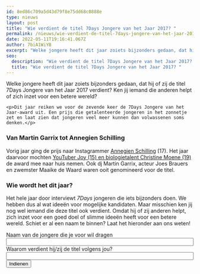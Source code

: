 ```yaml
---
id: 8ed86c709a5d43d79f8e75dd68c0888e
type: nieuws
layout: post
title: "Wie verdient de titel 7Days Jongere van het Jaar 2017? "
permalink: /nieuws/wie-verdient-de-titel-7days-jongere-van-het-jaar-2017-/
date: 2022-05-11T19:16:41.067Z
author: 7biA1WiYB
excerpt: "Welke jongere heeft dit jaar zoiets bijzonders gedaan, dat hij of zij de titel 7Days Jongere van het Jaar 2017 verdient? Ken jij iemand die anderen helpt of zich inzet voor een betere wereld?  "
seo:
  description: "Wie verdient de titel 7Days Jongere van het Jaar 2017? "
  title: "Wie verdient de titel 7Days Jongere van het Jaar 2017? "
---
```

Welke jongere heeft dit jaar zoiets bijzonders gedaan, dat hij of zij de titel 7Days Jongere van het Jaar 2017 verdient? Ken jij iemand die anderen helpt of zich inzet voor een betere wereld?  

    <p>Dit jaar reiken we voor de zevende keer de 7Days Jongere van het Jaar-award uit. Een prijs die getalenteerde jongeren in het zonnetje zet en laat zien dat jongeren veel meer kunnen dan volwassenen soms denken.</p>
<h3>Van Martin Garrix tot Annegien Schilling</h3>
<p>Vorig jaar ging de prijs naar Instagrammer <a href="https://7dagen.netlify.app/lifestyle-nieuws/annegien-17-7days-jongere-van-het-jaar-2016" target="_blank">Annegien Schilling</a> (17). Het jaar daarvoor mochten <a href="https://7dagen.netlify.app/nieuws/jongeren-van-het-jaar-2015-zijn-joy-en-christine" target="_blank">YouTuber Joy (15) en biologietalent Christine Moene (19)</a> de award mee naar huis nemen. Ook dj Martin Garrix, acteur Joes Brauers en zwemster Maaike de Waard waren ooit genomineerd voor de titel.</p>
<h3>Wie wordt het dit jaar?</h3>
<p>Het hele jaar door interviewt <em>7Days </em>jongeren die iets bijzonders doen. We hebben dus al wat ideeën voor mogelijke kandidaten. Maar misschien ken jij nog wel iemand die deze titel ook verdient. Omdat hij of zij anderen helpt, zich inzet voor een goed doel of slimme ideeën heeft voor een betere wereld. Schiet er al een naam te binnen? Laat het hieronder aan ons weten!<div role="article" class="ds-1col node node-webform view-mode-full clearfix">

  
  <form class="webform-client-form webform-client-form-11181" action="/nieuws/wie-verdient-de-titel-7days-jongere-van-het-jaar-2017" method="post" id="webform-client-form-11181" accept-charset="UTF-8"><div><div class="form-item webform-component webform-component-textfield webform-component--naam-van-de-jongere-die-je-voor-wil-dragen">
  <label for="edit-submitted-naam-van-de-jongere-die-je-voor-wil-dragen">Naam van de jongere die je voor wil dragen </label>
 <input type="text" id="edit-submitted-naam-van-de-jongere-die-je-voor-wil-dragen" name="submitted[naam_van_de_jongere_die_je_voor_wil_dragen]" value="" size="60" maxlength="128" class="form-text">
</div>
<div class="form-item webform-component webform-component-textfield webform-component--waarom-verdient-hij-zij-de-titel-volgens-jou">
  <label for="edit-submitted-waarom-verdient-hij-zij-de-titel-volgens-jou">Waarom verdient hij/zij de titel volgens jou? </label>
 <input type="text" id="edit-submitted-waarom-verdient-hij-zij-de-titel-volgens-jou" name="submitted[waarom_verdient_hij_zij_de_titel_volgens_jou]" value="" size="60" maxlength="128" class="form-text">
</div>
<input type="hidden" name="details[sid]">
<input type="hidden" name="details[page_num]" value="1">
<input type="hidden" name="details[page_count]" value="1">
<input type="hidden" name="details[finished]" value="0">
<input type="hidden" name="form_build_id" value="form-GWksItUxrc2R6t72n29bhlf_agKLekc8K4oeU3hLU40">
<input type="hidden" name="form_id" value="webform_client_form_11181">
<div class="form-actions"><input class="webform-submit button-primary form-submit" type="submit" name="op" value="Indienen"></div></div></form></div>


<p> </p>  

